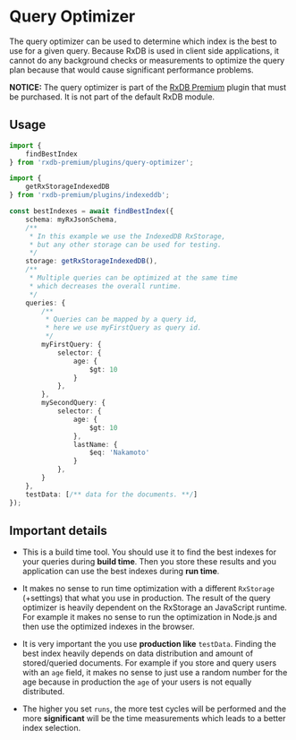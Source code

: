 # Query Optimizer

The query optimizer can be used to determine which index is the best to use for a given query.
Because RxDB is used in client side applications, it cannot do any background checks or measurements to optimize the query plan because that would cause significant performance problems.

**NOTICE:** The query optimizer is part of the [RxDB Premium](https://rxdb.info/premium.html) plugin that must be purchased. It is not part of the default RxDB module.

## Usage

```ts
import {
    findBestIndex
} from 'rxdb-premium/plugins/query-optimizer';

import { 
    getRxStorageIndexedDB
} from 'rxdb-premium/plugins/indexeddb';

const bestIndexes = await findBestIndex({
    schema: myRxJsonSchema,
    /**
     * In this example we use the IndexedDB RxStorage,
     * but any other storage can be used for testing.
     */
    storage: getRxStorageIndexedDB(),
    /**
     * Multiple queries can be optimized at the same time
     * which decreases the overall runtime.
     */
    queries: {
        /**
         * Queries can be mapped by a query id,
         * here we use myFirstQuery as query id.
         */
        myFirstQuery: {
            selector: {
                age: {
                    $gt: 10
                }
            },
        },
        mySecondQuery: {
            selector: {
                age: {
                    $gt: 10
                },
                lastName: {
                    $eq: 'Nakamoto'
                }
            },
        }
    },
    testData: [/** data for the documents. **/]
});

```



## Important details

- This is a build time tool. You should use it to find the best indexes for your queries during **build time**. Then you store these results and you application can use the best indexes during **run time**.

- It makes no sense to run time optimization with a different `RxStorage` (+settings) that what you use in production. The result of the query optimizer is heavily dependent on the RxStorage an JavaScript runtime. For example it makes no sense to run the optimization in Node.js and then use the optimized indexes in the browser.

- It is very important the you use **production like** `testData`. Finding the best index heavily depends on data distribution and amount of stored/queried documents. For example if you store and query users with an `age` field, it makes no sense to just use a random number for the age because in production the `age` of your users is not equally distributed.

- The higher you set `runs`, the more test cycles will be performed and the more **significant** will be the time measurements which leads to a better index selection.

